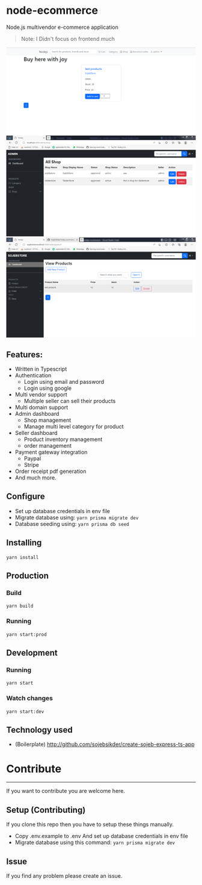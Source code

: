 # node-ecommerce

Node.js multivendor e-commerce application

> Note: I Didn't focus on frontend much

![alt](./ss/home.PNG)
![alt](./ss/admin.PNG)
![alt](./ss/seller-product.PNG)

## Features:

- Written in Typescript
- Authentication
  - Login using email and password
  - Login using google
- Multi vendor support
  - Multiple seller can sell their products
- Multi domain support
- Admin dashboard
  - Shop management
  - Manage multi level category for product
- Seller dashboard
  - Product inventory management
  - order management
- Payment gateway integration
  - Paypal
  - Stripe
- Order receipt pdf generation
- And much more.

## Configure

- Set up database credentials in env file
- Migrate database using:
  `yarn prisma migrate dev`
- Database seeding using: `yarn prisma db seed`

## Installing

```
yarn install
```

## Production

### Build

```
yarn build
```

### Running

```
yarn start:prod
```

## Development

### Running

```
yarn start
```

### Watch changes

```
yarn start:dev
```

## Technology used

- (Boilerplate) http://github.com/sojebsikder/create-sojeb-express-ts-app

# Contribute

---

If you want to contribute you are welcome here.

## Setup (Contributing)

If you clone this repo then you have to setup these things manually.

- Copy .env.example to .env And set up database credentials in env file
- Migrate database using this command:
  `yarn prisma migrate dev`

## Issue

If you find any problem please create an issue.
